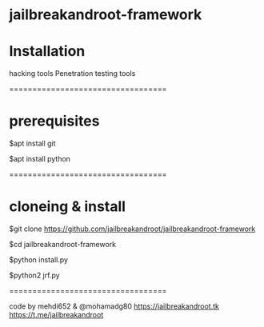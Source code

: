 # jailbreakandroot-framework

# Installation


hacking tools
Penetration testing tools

==================================
# prerequisites
$apt install git
   
$apt install python

==================================
# cloneing & install
$git clone https://github.com/jailbreakandroot/jailbreakandroot-framework
   
$cd jailbreakandroot-framework
   
$python install.py
   
$python2 jrf.py

==================================

code by mehdi652 & @mohamadg80
https://jailbreakandroot.tk
https://t.me/jailbreakandroot
